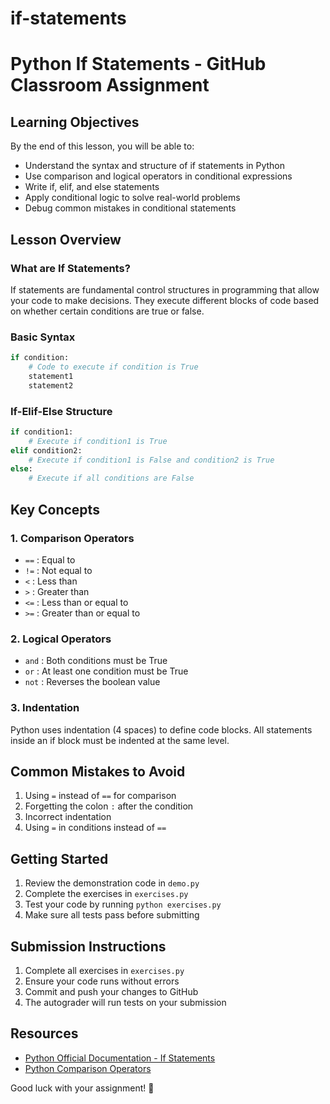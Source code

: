 # if-statements

# Python If Statements - GitHub Classroom Assignment

## Learning Objectives
By the end of this lesson, you will be able to:
- Understand the syntax and structure of if statements in Python
- Use comparison and logical operators in conditional expressions
- Write if, elif, and else statements
- Apply conditional logic to solve real-world problems
- Debug common mistakes in conditional statements

## Lesson Overview

### What are If Statements?
If statements are fundamental control structures in programming that allow your code to make decisions. They execute different blocks of code based on whether certain conditions are true or false.

### Basic Syntax
```python
if condition:
    # Code to execute if condition is True
    statement1
    statement2
```

### If-Elif-Else Structure
```python
if condition1:
    # Execute if condition1 is True
elif condition2:
    # Execute if condition1 is False and condition2 is True
else:
    # Execute if all conditions are False
```

## Key Concepts

### 1. Comparison Operators
- `==` : Equal to
- `!=` : Not equal to
- `<` : Less than
- `>` : Greater than
- `<=` : Less than or equal to
- `>=` : Greater than or equal to

### 2. Logical Operators
- `and` : Both conditions must be True
- `or` : At least one condition must be True
- `not` : Reverses the boolean value

### 3. Indentation
Python uses indentation (4 spaces) to define code blocks. All statements inside an if block must be indented at the same level.

## Common Mistakes to Avoid
1. Using `=` instead of `==` for comparison
2. Forgetting the colon `:` after the condition
3. Incorrect indentation
4. Using `=` in conditions instead of `==`

## Getting Started
1. Review the demonstration code in `demo.py`
2. Complete the exercises in `exercises.py`
3. Test your code by running `python exercises.py`
4. Make sure all tests pass before submitting

## Submission Instructions
1. Complete all exercises in `exercises.py`
2. Ensure your code runs without errors
3. Commit and push your changes to GitHub
4. The autograder will run tests on your submission

## Resources
- [Python Official Documentation - If Statements](https://docs.python.org/3/tutorial/controlflow.html#if-statements)
- [Python Comparison Operators](https://docs.python.org/3/library/stdtypes.html#comparisons)

Good luck with your assignment! 🐍
